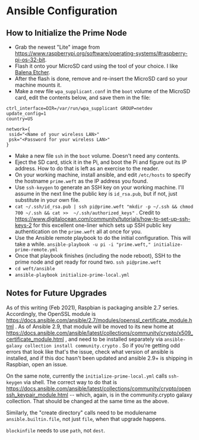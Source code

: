 # Ansible Configuration

## How to Initialize the Prime Node

* Grab the newest "Lite" image from <https://www.raspberrypi.org/software/operating-systems/#raspberry-pi-os-32-bit>.
* Flash it onto your MicroSD card using the tool of your choice. I like [Balena Etcher](https://www.balena.io/etcher/).
* After the flash is done, remove and re-insert the MicroSD card so your machine mounts it.
* Make a new file `wpa_supplicant.conf` in the `boot` volume of the MicroSD card, edit the contents below, and save them in the file:

```
ctrl_interface=DIR=/var/run/wpa_supplicant GROUP=netdev
update_config=1
country=US

network={
 ssid="<Name of your wireless LAN>"
 psk="<Password for your wireless LAN>"
}

```

* Make a new file `ssh` in the `boot` volume. Doesn't need any contents.
* Eject the SD card, stick it in the Pi, and boot the Pi and figure out its IP address. How to do that is left as an exercise to the reader.
* On your working machine, install ansible, and edit `/etc/hosts` to specify the hostname `prime.weft` as the IP address you found.
* Use `ssh-keygen` to generate an SSH key on your working machine. I'll assume in the next line the public key is `id_rsa.pub`, but if not, just substitute in your own file.
* `cat ~/.ssh/id_rsa.pub | ssh pi@prime.weft "mkdir -p ~/.ssh && chmod 700 ~/.ssh && cat >>  ~/.ssh/authorized_keys"` . Credit to <https://www.digitalocean.com/community/tutorials/how-to-set-up-ssh-keys-2> for this excellent one-liner which sets up SSH public key authentication on the `prime.weft` all at once for you.
* Use the Ansible remote playbook to do the initial configuration. This will take a while. `ansible-playbook -u pi -i "prime.weft," initialize-prime-remote.yml`
* Once that playbook finishes (including the node reboot), SSH to the prime node and get ready for round two. `ssh pi@prime.weft`
* `cd weft/ansible`
* `ansible-playbook initialize-prime-local.yml`



## Notes for Future Upgrades

As of this writing (Feb 2021), Raspbian is packaging ansible 2.7 series. Accordingly, the OpenSSL module is https://docs.ansible.com/ansible/2.7/modules/openssl_certificate_module.html . As of Ansible 2.9, that module will be moved to its new home at https://docs.ansible.com/ansible/latest/collections/community/crypto/x509_certificate_module.html , and need to be installed separately via `ansible-galaxy collection install community.crypto` . So if you're getting odd errors that look like that's the issue, check what version of ansible is installed, and if this doc hasn't been updated and ansible 2.9+ is shipping in Raspbian, open an issue.

On the same note, currently the `initialize-prime-local.yml` calls `ssh-keygen` via shell. The correct way to do that is https://docs.ansible.com/ansible/latest/collections/community/crypto/openssh_keypair_module.html -- which, again, is in the community.crypto galaxy collection. That should be changed at the same time as the above.

Similarly, the "create directory" calls need to be modulename `ansible.builtin.file`, not just `file`, when that upgrade happens.

`blockinfile` needs to use `path`, not `dest`.